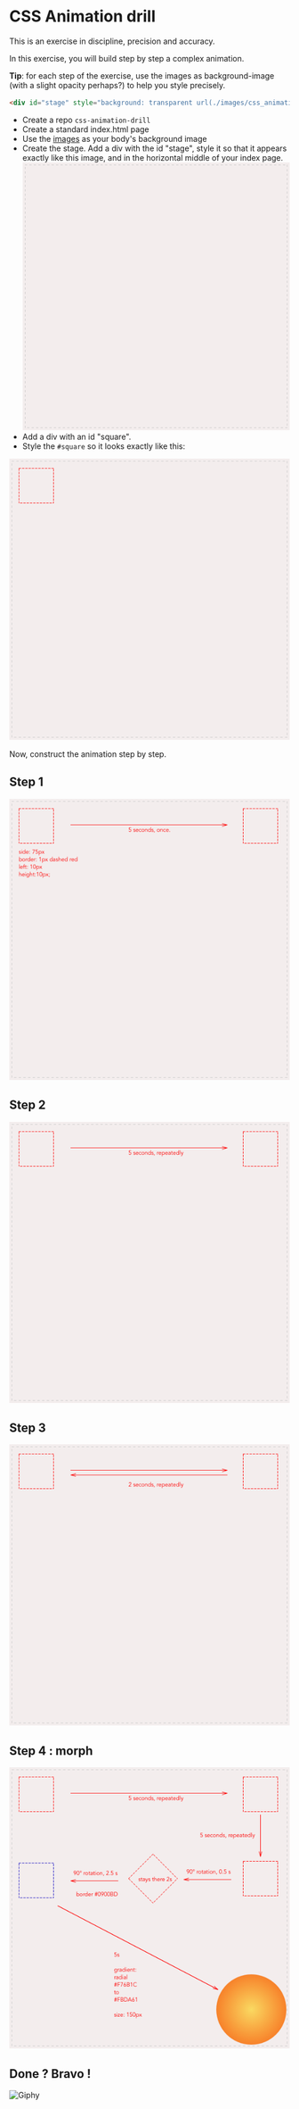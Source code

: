 # CSS Animation drill

This is an exercise in discipline, precision and accuracy. 

In this exercise, you will build step by step a complex animation.

**Tip**: for each step of the exercise, use the images as background-image (with a slight opacity perhaps?) to help you style precisely.

```html
<div id="stage" style="background: transparent url(./images/css_animation_exercise_stage.png) 0 0 no-repeat;
```

- Create a repo `css-animation-drill`
- Create a standard index.html page
- Use the [images](./images) as your body's background image
- Create the stage. Add a div with the id "stage", style it so that it appears exactly like this image, and in the horizontal middle of your index page.
![](./images/css_animation_exercise_stage.png)
- Add a div with an id "square".
- Style the `#square` so it looks exactly like this: 

![](./images/css_animation_exercise_square.png)

Now, construct the animation step by step.

## Step 1
[![](./images/css_animation_exercise_1.png)](./images/css_animation_exercise_1.png)

## Step 2
[![](./images/css_animation_exercise_2.png)](./images/css_animation_exercise_2.png)
## Step 3
[![](./images/css_animation_exercise_3.png)](./images/css_animation_exercise_3.png)
## Step 4 : morph
[![](./images/css_animation_exercise_4.png)](./images/css_animation_exercise_4.png)

## Done ? Bravo ! 

![Giphy](https://media2.giphy.com/media/2aVEyvRVMd86Q/giphy.gif)
